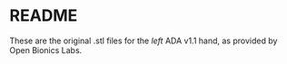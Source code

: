 # README

These are the original .stl files for the *left* ADA v1.1 hand, as provided by Open Bionics Labs.

